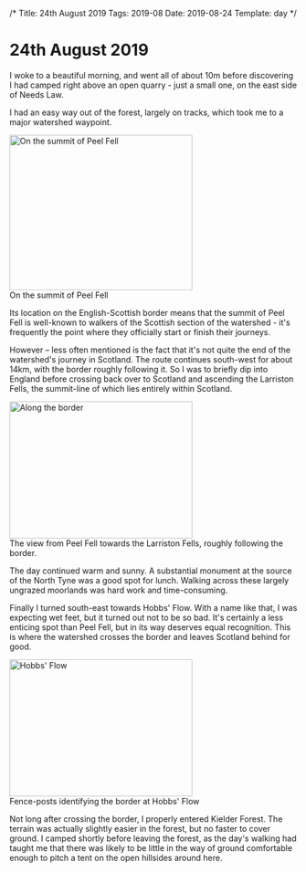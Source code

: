 /*
Title: 24th August 2019
Tags: 2019-08
Date: 2019-08-24
Template: day
*/

# 24th August 2019

I woke to a beautiful morning, and went all of about 10m before discovering I had camped right above an open quarry - just a small one, on the east side of Needs Law.

I had an easy way out of the forest, largely on tracks, which took me to a major watershed waypoint.

<div class="post-image">
<a data-flickr-embed="true" href="https://www.flickr.com/photos/david-r-edgar/49039878058/in/album-72157711713227707/" title="On the summit of Peel Fell" target="_blank"><img src="https://live.staticflickr.com/65535/49039878058_5da32a2ec6_n.jpg" width="320" height="272" alt="On the summit of Peel Fell"></a>
<div class="caption">On the summit of Peel Fell</div>
</div>

Its location on the English-Scottish border means that the summit of Peel Fell is well-known to walkers of the Scottish section of the watershed - it's frequently the point where they officially start or finish their journeys.

However – less often mentioned is the fact that it's not quite the end of the watershed's journey in Scotland. The route continues south-west for about 14km, with the border roughly following it. So I was to briefly dip into England before crossing back over to Scotland and ascending the Larriston Fells, the summit-line of which lies entirely within Scotland.

<div class="post-image">
<a data-flickr-embed="true" href="https://www.flickr.com/photos/david-r-edgar/49040597267/in/album-72157711713227707/" title="Along the border" target="_blank"><img src="https://live.staticflickr.com/65535/49040597267_2bf8216d3b_n.jpg" width="320" height="240" alt="Along the border"></a>
<div class="caption">The view from Peel Fell towards the Larriston Fells, roughly following the border.</div>
</div>

The day continued warm and sunny. A substantial monument at the source of the North Tyne was a good spot for lunch. Walking across these largely ungrazed moorlands was hard work and time-consuming.

Finally I turned south-east towards Hobbs' Flow. With a name like that, I was expecting wet feet, but it turned out not to be so bad. It's certainly a less enticing spot than Peel Fell, but in its way deserves equal recognition. This is where the watershed crosses the border and leaves Scotland behind for good.

<div class="post-image">
<a data-flickr-embed="true" href="https://www.flickr.com/photos/david-r-edgar/49040385486/in/album-72157711713227707/" title="Hobbs' Flow" target="_blank"><img src="https://live.staticflickr.com/65535/49040385486_29f55240c9_n.jpg" width="320" height="240" alt="Hobbs' Flow"></a>
<div class="caption">Fence-posts identifying the border at Hobbs' Flow</div>
</div>

Not long after crossing the border, I properly entered Kielder Forest. The terrain was actually slightly easier in the forest, but no faster to cover ground. I camped shortly before leaving the forest, as the day's walking had taught me that there was likely to be little in the way of ground comfortable enough to pitch a tent on the open hillsides around here.



